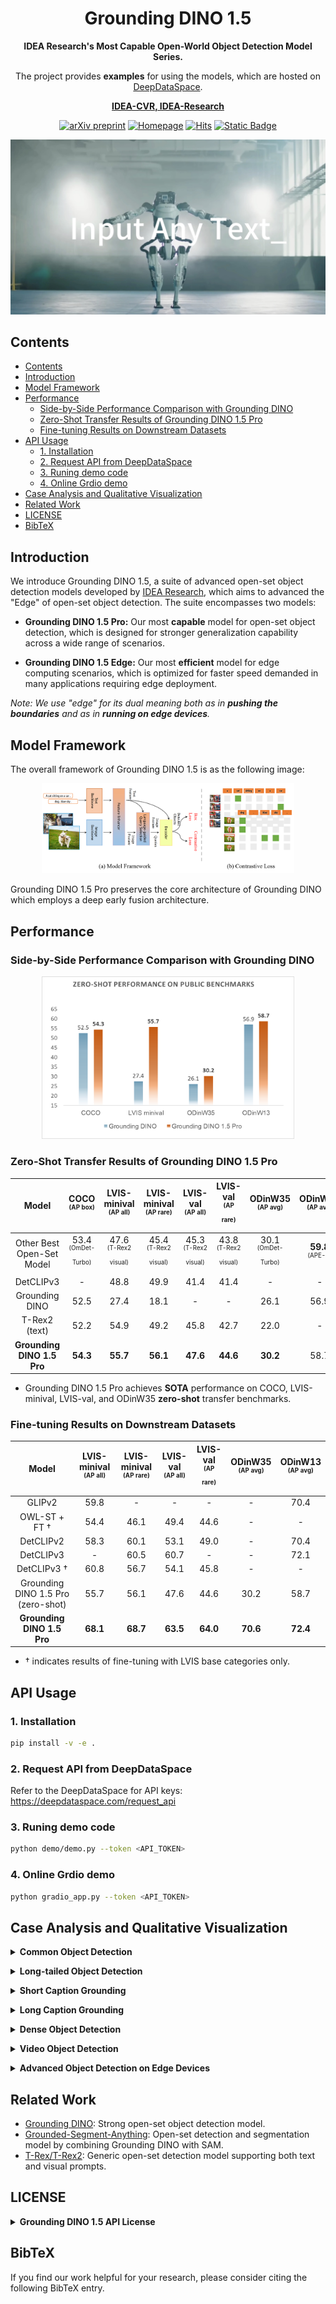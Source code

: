 <h1 align="center">Grounding DINO 1.5</h2>

<div align=center>

  **IDEA Research's Most Capable Open-World Object Detection Model Series.** 

  The project provides **examples** for using the models, which are hosted on [DeepDataSpace](https://deepdataspace.com/home).

  **[IDEA-CVR, IDEA-Research](https://github.com/IDEA-Research)** 

</div>

<div align=center>

[![arXiv preprint](https://img.shields.io/badge/arxiv_2403.14610-blue%3Flog%3Darxiv)](https://arxiv.org/pdf/2403.14610.pdf)   [![Homepage](https://img.shields.io/badge/homepage-visit-blue)](https://deepdataspace.com/home) [![Hits](https://hits.seeyoufarm.com/api/count/incr/badge.svg?url=https%3A%2F%2Fgithub.com%2FIDEA-Research%2FGrounding-DINO-1.5-API&count_bg=%2390E1ED&title_bg=%23EB7373&icon=&icon_color=%23E9BABA&title=VISITORS&edge_flat=true)](https://hits.seeyoufarm.com) [![Static Badge](https://img.shields.io/badge/Try_Demo!-blue?logo=chainguard&logoColor=green)](https://deepdataspace.com/playground/grounding_dino)
</div>

[![Video Name](asset/video_cover.jpg)](https://github.com/Mountchicken/DeepStudio/assets/65173622/7c4278d4-6e74-4f94-a207-bfa0a4cfe2e4)


## Contents
- [Contents](#contents)
- [Introduction](#introduction)
- [Model Framework](#model-framework)
- [Performance](#performance)
  - [Side-by-Side Performance Comparison with Grounding DINO](#side-by-side-performance-comparison-with-grounding-dino)
  - [Zero-Shot Transfer Results of Grounding DINO 1.5 Pro](#zero-shot-transfer-results-of-grounding-dino-15-pro)
  - [Fine-tuning Results on Downstream Datasets](#fine-tuning-results-on-downstream-datasets)
- [API Usage](#api-usage)
  - [1. Installation](#1-installation)
  - [2. Request API from DeepDataSpace](#2-request-api-from-deepdataspace)
  - [3. Runing demo code](#3-runing-demo-code)
  - [4. Online Grdio demo](#4-online-grdio-demo)
- [Case Analysis and Qualitative Visualization](#case-analysis-and-qualitative-visualization)
- [Related Work](#related-work)
- [LICENSE](#license)
- [BibTeX](#bibtex)

## Introduction

We introduce Grounding DINO 1.5, a suite of advanced open-set object detection models developed by [IDEA Research](https://github.com/IDEA-Research), which aims to advanced the "Edge" of open-set object detection. The suite encompasses two models:

- **Grounding DINO 1.5 Pro:** Our most **capable** model for open-set object detection, which is designed for stronger generalization capability across a wide range of scenarios.

- **Grounding DINO 1.5 Edge:** Our most **efficient** model for edge computing scenarios, which is optimized for faster speed demanded in many applications requiring edge deployment.

<p align="left"><em>Note: We use "edge" for its dual meaning both as in <b>pushing the boundaries</b> and as in <b>running on edge devices</b>.</em></p>


## Model Framework

The overall framework of Grounding DINO 1.5 is as the following image:

<div align="center">
  <img src="./asset/gd1.5_overall_framework.png" width="80%">
</div>

Grounding DINO 1.5 Pro preserves the core architecture of Grounding DINO which employs a deep early fusion architecture.

## Performance

### Side-by-Side Performance Comparison with Grounding DINO

<div align="center">
  <img src="./asset/zeroshot.png" width="80%">
</div>

### Zero-Shot Transfer Results of Grounding DINO 1.5 Pro

<table align="center">
<thead>
  <tr>
    <th>Model</th>
    <th>COCO <br><sup><sup>(AP box)</sup></sup></th>
    <th>LVIS-minival <br><sup><sup>(AP all)</sup></sup></th>
    <th>LVIS-minival <br><sup><sup>(AP rare)</sup></sup></th>
    <th>LVIS-val <br><sup><sup>(AP all)</sup></sup></th>
    <th>LVIS-val <br><sup><sup>(AP rare)</sup></sup></th>
    <th>ODinW35 <br><sup><sup>(AP avg)</sup></sup></th>
    <th>ODinW13 <br><sup><sup>(AP avg)</sup></sup></th>
  </tr>
</thead>
<tbody align="center">
  <tr>
    <td>Other Best<br>Open-Set Model</td>
    <td>53.4<br><sup><sup>(OmDet-Turbo)</sup></sup></td>
    <td>47.6<br><sup><sup>(T-Rex2 visual)</sup></sup></td>
    <td>45.4<br><sup><sup>(T-Rex2 visual)</sup></sup></td>
    <td>45.3<br><sup><sup>(T-Rex2 visual)</sup></sup></td>
    <td>43.8<br><sup><sup>(T-Rex2 visual)</sup></sup></td>
    <td>30.1<br><sup><sup>(OmDet-Turbo)</sup></sup></td>
    <td><b>59.8</b><br><sup><sup>(APE-B)</sup></sup></td>
  </tr>
  <tr>
    <td>DetCLIPv3</td>
    <td> - </td>
    <td>48.8</td>
    <td>49.9</td>
    <td>41.4</td>
    <td>41.4</td>
    <td> - </td>
    <td> - </td>
  </tr>
  <tr>
    <td>Grounding DINO</td>
    <td>52.5</td>
    <td>27.4</td>
    <td>18.1</td>
    <td> - </td>
    <td> - </td>
    <td> 26.1 </td>
    <td> 56.9 </td>
  </tr>
  <tr>
    <td>T-Rex2 (text)</td>
    <td>52.2</td>
    <td>54.9</td>
    <td>49.2</td>
    <td> 45.8 </td>
    <td> 42.7 </td>
    <td> 22.0 </td>
    <td> - </td>
  </tr>
  <tr>
    <td><b>Grounding DINO 1.5 Pro</b></td>
    <td><b>54.3</b></td>
    <td><b>55.7</b></td>
    <td><b>56.1</b></td>
    <td><b>47.6</b></td>
    <td><b>44.6</b></td>
    <td><b>30.2</b></td>
    <td>58.7</td>
  </tr>
</tbody>
</table>

- Grounding DINO 1.5 Pro achieves **SOTA** performance on COCO, LVIS-minival, LVIS-val, and ODinW35 **zero-shot** transfer benchmarks.

### Fine-tuning Results on Downstream Datasets

<table align="center">
<thead>
  <tr>
    <th>Model</th>
    <th>LVIS-minival <br><sup><sup>(AP all)</sup></sup></th>
    <th>LVIS-minival <br><sup><sup>(AP rare)</sup></sup></th>
    <th>LVIS-val <br><sup><sup>(AP all)</sup></sup></th>
    <th>LVIS-val <br><sup><sup>(AP rare)</sup></sup></th>
    <th>ODinW35 <br><sup><sup>(AP avg)</sup></sup></th>
    <th>ODinW13 <br><sup><sup>(AP avg)</sup></sup></th>
  </tr>
</thead>
<tbody align="center">
  <tr>
    <td>GLIPv2</td>
    <td>59.8</td>
    <td>-</td>
    <td>-</td>
    <td>-</td>
    <td> - </td>
    <td> 70.4 </td>
  </tr>
  <tr>
    <td>OWL-ST + FT †</td>
    <td>54.4</td>
    <td>46.1</td>
    <td>49.4</td>
    <td>44.6</td>
    <td> - </td>
    <td> - </td>
  </tr>
  <tr>
    <td>DetCLIPv2</td>
    <td>58.3</td>
    <td>60.1</td>
    <td>53.1</td>
    <td> 49.0 </td>
    <td> - </td>
    <td> 70.4 </td>
  </tr>
  <tr>
    <td>DetCLIPv3</td>
    <td> - </td>
    <td>60.5</td>
    <td>60.7</td>
    <td>-</td>
    <td>-</td>
    <td> 72.1 </td>
  </tr>
  <tr>
    <td>DetCLIPv3 †</td>
    <td>60.8</td>
    <td>56.7</td>
    <td>54.1</td>
    <td>45.8</td>
    <td> - </td>
    <td> - </td>
  </tr>
  <tr>
    <td>Grounding DINO 1.5 Pro (zero-shot)</td>
    <td>55.7</td>
    <td>56.1</td>
    <td>47.6</td>
    <td>44.6</td>
    <td>30.2</td>
    <td>58.7</td>
  </tr>
  <tr>
    <td><b>Grounding DINO 1.5 Pro</b></td>
    <td><b>68.1</b></td>
    <td><b>68.7</b></td>
    <td><b>63.5</b></td>
    <td><b>64.0</b></td>
    <td><b>70.6</b></td>
    <td><b>72.4</b></td>
  </tr>
</tbody>
</table>

- † indicates results of fine-tuning with LVIS base categories only.

## API Usage
### 1. Installation

```bash
pip install -v -e .
```

### 2. Request API from DeepDataSpace

Refer to the DeepDataSpace for API keys: https://deepdataspace.com/request_api


### 3. Runing demo code

```bash
python demo/demo.py --token <API_TOKEN>
```

### 4. Online Grdio demo
```bash
python gradio_app.py --token <API_TOKEN>
```

## Case Analysis and Qualitative Visualization

<details close>
<summary> <b> Common Object Detection </b> </summary>

<div align="center">
  <img src="./asset/qualitative_visualization/common_object_vis.png" width="100%">
</div>

<div align="center">
  <img src="./asset/qualitative_visualization/common_object_vis2.png" width="100%">
</div>

</details>

<p></p>

<details close>
<summary> <b> Long-tailed Object Detection </b> </summary>

<div align="center">
  <img src="./asset/qualitative_visualization/longtail_object_vis.png" width="100%">
</div>

</details>

<p></p>

<details close>
<summary> <b> Short Caption Grounding </b> </summary>

<div align="center">
  <img src="./asset/qualitative_visualization/short_caption_vis.png" width="100%">
</div>

</details>

<p></p>

<details close>
<summary> <b> Long Caption Grounding </b> </summary>

<div align="center">
  <img src="./asset/qualitative_visualization/long_caption_vis.png" width="100%">
</div>

<div align="center">
  <img src="./asset/qualitative_visualization/long_caption_vis2.png" width="100%">
</div>

<div align="center">
  <img src="./asset/qualitative_visualization/long_caption_vis3.png" width="100%">
</div>

</details>

<p></p>

<details close>
<summary> <b> Dense Object Detection </b> </summary>

<div align="center">
  <img src="./asset/qualitative_visualization/dense_object_vis.png" width="100%">
</div>

<div align="center">
  <img src="./asset/qualitative_visualization/dense_object_vis2.png" width="100%">
</div>

</details>

<p></p>

<details close>
<summary> <b> Video Object Detection </b> </summary>

<div align="center">
  <img src="./asset/qualitative_visualization/video_object_vis.png" width="100%">
</div>

</details>

<p></p>

<details close>
<summary> <b> Advanced Object Detection on Edge Devices </b> </summary>

<div align="center">
  <img src="./asset/qualitative_visualization/edge_vis.png" width="100%">
</div>

</details>

## Related Work
- [Grounding DINO](https://github.com/IDEA-Research/GroundingDINO): Strong open-set object detection model.
- [Grounded-Segment-Anything](https://github.com/IDEA-Research/Grounded-Segment-Anything): Open-set detection and segmentation model by combining Grounding DINO with SAM.
- [T-Rex/T-Rex2](https://github.com/IDEA-Research/t-rex): Generic open-set detection model supporting both text and visual prompts.

## LICENSE

<details close>
<summary> <b> Grounding DINO 1.5 API License </b> </summary>

Grounding DINO 1.5 is released under the Apache 2.0 license. Please see the [LICENSE](./LICENSE) file for more information.

Copyright (c) IDEA. All rights reserved.

Licensed under the Apache License, Version 2.0 (the "License"); you may not use these files except in compliance with the License. You may obtain a copy of the License at http://www.apache.org/licenses/LICENSE-2.0

Unless required by applicable law or agreed to in writing, software distributed under the License is distributed on an "AS IS" BASIS, WITHOUT WARRANTIES OR CONDITIONS OF ANY KIND, either express or implied. See the License for the specific language governing permissions and limitations under the License.

</details>

## BibTeX

If you find our work helpful for your research, please consider citing the following BibTeX entry.

```BibTeX

```